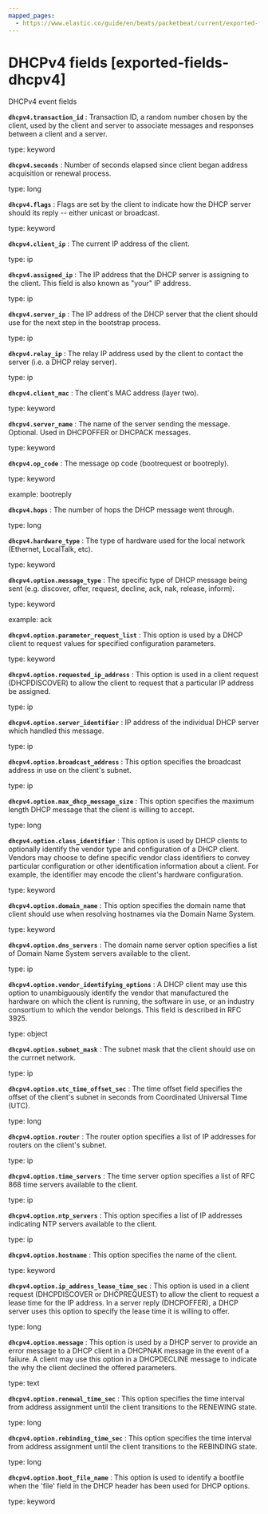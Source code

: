 ```yaml
---
mapped_pages:
  - https://www.elastic.co/guide/en/beats/packetbeat/current/exported-fields-dhcpv4.html
---
```


<!-- This file is generated! See scripts/generate_fields_docs.py -->

# DHCPv4 fields [exported-fields-dhcpv4]

DHCPv4 event fields

**`dhcpv4.transaction_id`**
:   Transaction ID, a random number chosen by the client, used by the client and server to associate messages and responses between a client and a server.

type: keyword


**`dhcpv4.seconds`**
:   Number of seconds elapsed since client began address acquisition or renewal process.

type: long


**`dhcpv4.flags`**
:   Flags are set by the client to indicate how the DHCP server should its reply -- either unicast or broadcast.

type: keyword


**`dhcpv4.client_ip`**
:   The current IP address of the client.

type: ip


**`dhcpv4.assigned_ip`**
:   The IP address that the DHCP server is assigning to the client. This field is also known as "your" IP address.

type: ip


**`dhcpv4.server_ip`**
:   The IP address of the DHCP server that the client should use for the next step in the bootstrap process.

type: ip


**`dhcpv4.relay_ip`**
:   The relay IP address used by the client to contact the server (i.e. a DHCP relay server).

type: ip


**`dhcpv4.client_mac`**
:   The client's MAC address (layer two).

type: keyword


**`dhcpv4.server_name`**
:   The name of the server sending the message. Optional. Used in DHCPOFFER or DHCPACK messages.

type: keyword


**`dhcpv4.op_code`**
:   The message op code (bootrequest or bootreply).

type: keyword

example: bootreply


**`dhcpv4.hops`**
:   The number of hops the DHCP message went through.

type: long


**`dhcpv4.hardware_type`**
:   The type of hardware used for the local network (Ethernet, LocalTalk, etc).

type: keyword


**`dhcpv4.option.message_type`**
:   The specific type of DHCP message being sent (e.g. discover, offer, request, decline, ack, nak, release, inform).

type: keyword

example: ack


**`dhcpv4.option.parameter_request_list`**
:   This option is used by a DHCP client to request values for specified configuration parameters.

type: keyword


**`dhcpv4.option.requested_ip_address`**
:   This option is used in a client request (DHCPDISCOVER) to allow the client to request that a particular IP address be assigned.

type: ip


**`dhcpv4.option.server_identifier`**
:   IP address of the individual DHCP server which handled this message.

type: ip


**`dhcpv4.option.broadcast_address`**
:   This option specifies the broadcast address in use on the client's subnet.

type: ip


**`dhcpv4.option.max_dhcp_message_size`**
:   This option specifies the maximum length DHCP message that the client is willing to accept.

type: long


**`dhcpv4.option.class_identifier`**
:   This option is used by DHCP clients to optionally identify the vendor type and configuration of a DHCP client. Vendors may choose to define specific vendor class identifiers to convey particular configuration or other identification information about a client.  For example, the identifier may encode the client's hardware configuration.

type: keyword


**`dhcpv4.option.domain_name`**
:   This option specifies the domain name that client should use when resolving hostnames via the Domain Name System.

type: keyword


**`dhcpv4.option.dns_servers`**
:   The domain name server option specifies a list of Domain Name System servers available to the client.

type: ip


**`dhcpv4.option.vendor_identifying_options`**
:   A DHCP client may use this option to unambiguously identify the vendor that manufactured the hardware on which the client is running, the software in use, or an industry consortium to which the vendor belongs. This field is described in RFC 3925.

type: object


**`dhcpv4.option.subnet_mask`**
:   The subnet mask that the client should use on the currnet network.

type: ip


**`dhcpv4.option.utc_time_offset_sec`**
:   The time offset field specifies the offset of the client's subnet in seconds from Coordinated Universal Time (UTC).

type: long


**`dhcpv4.option.router`**
:   The router option specifies a list of IP addresses for routers on the client's subnet.

type: ip


**`dhcpv4.option.time_servers`**
:   The time server option specifies a list of RFC 868 time servers available to the client.

type: ip


**`dhcpv4.option.ntp_servers`**
:   This option specifies a list of IP addresses indicating NTP servers available to the client.

type: ip


**`dhcpv4.option.hostname`**
:   This option specifies the name of the client.

type: keyword


**`dhcpv4.option.ip_address_lease_time_sec`**
:   This option is used in a client request (DHCPDISCOVER or DHCPREQUEST) to allow the client to request a lease time for the IP address.  In a server reply (DHCPOFFER), a DHCP server uses this option to specify the lease time it is willing to offer.

type: long


**`dhcpv4.option.message`**
:   This option is used by a DHCP server to provide an error message to a DHCP client in a DHCPNAK message in the event of a failure. A client may use this option in a DHCPDECLINE message to indicate the why the client declined the offered parameters.

type: text


**`dhcpv4.option.renewal_time_sec`**
:   This option specifies the time interval from address assignment until the client transitions to the RENEWING state.

type: long


**`dhcpv4.option.rebinding_time_sec`**
:   This option specifies the time interval from address assignment until the client transitions to the REBINDING state.

type: long


**`dhcpv4.option.boot_file_name`**
:   This option is used to identify a bootfile when the 'file' field in the DHCP header has been used for DHCP options.

type: keyword


